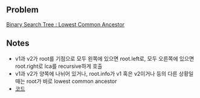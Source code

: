 ## Problem
[Binary Search Tree : Lowest Common Ancestor](https://www.hackerrank.com/challenges/binary-search-tree-lowest-common-ancestor/problem?h_l=interview&playlist_slugs%5B%5D=interview-preparation-kit&playlist_slugs%5B%5D=trees)

## Notes
* v1과 v2가 root를 기점으로 모두 왼쪽에 있으면 root.left로, 모두 오른쪽에 있으면 root.right로 lca를 recursive하게 호출
* v1과 v2가 양쪽에 나뉘어 있거나, root.info가 v1 혹은 v2이거나 등의 다른 상황일 때는 root가 바로 lowest common ancestor
* [코드](solution.py)
